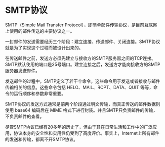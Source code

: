 # SMTP协议
SMTP（Simple Mail Transfer Protocol），即简单邮件传输协议，是目前互联网上使用的邮件传送的主要协议之一。

一封邮件的发送需要经历三个阶段：建立连接、传送邮件、关闭连接。SMTP协议就是为了实现这个过程而被设计出来的。

在传送邮件之前，发送方必须先建立与接收方的SMTP服务器之间的TCP连接。SMTP默认使用的端口是25号端口。建立连接之后，发送方才能向接收方的SMTP服务器发送邮件。

发送邮件的过程中，SMTP定义了若干个命令，这些命令用于发送或者接收与邮件传输相关的信息。这些命令包括 HELO、MAIL、RCPT、DATA、QUIT 等等，命令的运行顺序和参数非常重要。

SMTP协议的发送方式通常是前两个阶段通过明文传输，而真正传送的邮件数据则使用 base64 编码后在 MIME 格式下进行封装。并且SMTP只负责邮件的传输，不负责邮件的查看。

尽管SMTP协议已经有20多年的历史了，但由于其在日常生活和工作中的广泛应用，协议本身的安全性和实用性仍受到了高度评价。事实上，Internet上所有邮件的发送和传输，都离不开SMTP协议。